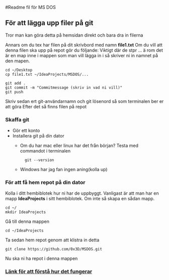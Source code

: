 #Readme fil för MS DOS

## För att lägga upp filer på git

Tror man kan göra detta på hemsidan direkt och bara dra in filerna

Annars om du tex har filen på dit skrivbord med namn __file1.txt__
Om du vill att denna filen ska upp på repot gör du följande:
Viktigt där de stpr ... ä rom det är en map inne i mappen som man vill lägga in i så skriver ni in namnet på den mapen.
```
cd ~/Desktop
cp file1.txt ~/IdeaProjects/MSDOS/...

git add .
git commit -m "Commitmessage (skriv in vad ni vill)"
git push
```
Skriv sedan ert git-användarnamn och git lösenord så som terminalen ber er att göra
Efter det så finns filen på repot

### Skaffa git
* Gör ett konto
* Installera git på din dator
	* Om du har mac eller linux har det från början? Testa med commandot i terminalen
			
			git --version
			
	* Windows har jag fan ingen aning(kolla up)

### För att få hem repot på din dator
Kolla i ditt hembiblotek hur ni har de uppbyggt. Vanligast är att man har en mapp __IdeaProjects__ i sitt hembiblotek. Om inte så skapa en sådan mapp.

```
cd ~/
mkdir IdeaProjects
```
Gå till denna mappen

```
cd ~/IdeaProjects
```
Ta sedan hem repot genom att klistra in detta

```
git clone https://github.com/0x3D/MSDOS.git
```
Nu ska ni ha repot i denna mappen


### [ Länk för att förstå hur det fungerar](https://learngitbranching.js.org/ )


